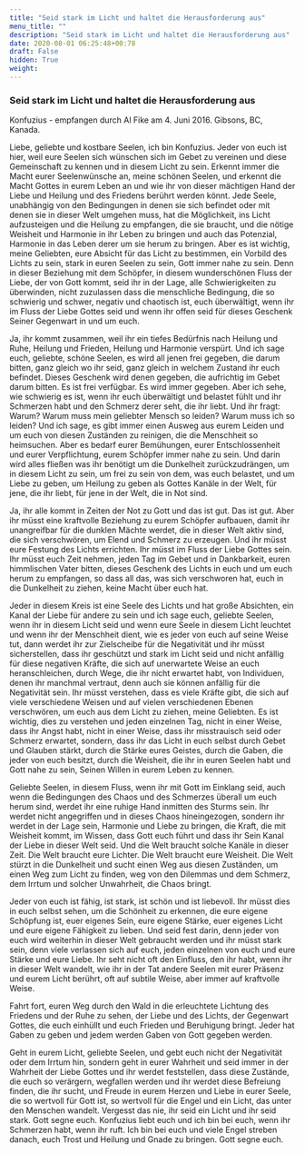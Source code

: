 ```yaml
---
title: "Seid stark im Licht und haltet die Herausforderung aus"
menu_title: ""
description: "Seid stark im Licht und haltet die Herausforderung aus"
date: 2020-08-01 06:25:48+00:78
draft: False
hidden: True
weight:
---
```

### Seid stark im Licht und haltet die Herausforderung aus

Konfuzius - empfangen durch Al Fike am 4. Juni 2016. Gibsons, BC, Kanada.

Liebe, geliebte und kostbare Seelen, ich bin Konfuzius. Jeder von euch ist hier, weil eure Seelen sich wünschen sich im Gebet zu vereinen und diese Gemeinschaft zu kennen und in diesem Licht zu sein. Erkennt immer die Macht eurer Seelenwünsche an, meine schönen Seelen, und erkennt die Macht Gottes in eurem Leben an und wie ihr von dieser mächtigen Hand der Liebe und Heilung und des Friedens berührt werden könnt. Jede Seele, unabhängig von den Bedingungen in denen sie sich befindet oder mit denen sie in dieser Welt umgehen muss, hat die Möglichkeit, ins Licht aufzusteigen und die Heilung zu empfangen, die sie braucht, und die nötige Weisheit und Harmonie in ihr Leben zu bringen und auch das Potenzial, Harmonie in das Leben derer um sie herum zu bringen. Aber es ist wichtig, meine Geliebten, eure Absicht für das Licht zu bestimmen, ein Vorbild des Lichts zu sein, stark in euren Seelen zu sein, Gott immer nahe zu sein. Denn in dieser Beziehung mit dem Schöpfer, in diesem wunderschönen Fluss der Liebe, der von Gott kommt, seid ihr in der Lage, alle Schwierigkeiten zu überwinden, nicht zuzulassen dass die menschliche Bedingung, die so schwierig und schwer, negativ und chaotisch ist, euch überwältigt, wenn ihr im Fluss der Liebe Gottes seid und wenn ihr offen seid für dieses Geschenk Seiner Gegenwart in und um euch.

Ja, ihr kommt zusammen, weil ihr ein tiefes Bedürfnis nach Heilung und Ruhe, Heilung und Frieden, Heilung und Harmonie verspürt. Und ich sage euch, geliebte, schöne Seelen, es wird all jenen frei gegeben, die darum bitten, ganz gleich wo ihr seid, ganz gleich in welchem Zustand ihr euch befindet. Dieses Geschenk wird denen gegeben, die aufrichtig im Gebet darum bitten. Es ist frei verfügbar. Es wird immer gegeben. Aber ich sehe, wie schwierig es ist, wenn ihr euch überwältigt und belastet fühlt und ihr Schmerzen habt und den Schmerz derer seht, die ihr liebt. Und ihr fragt: Warum? Warum muss mein geliebter Mensch so leiden? Warum muss ich so leiden? Und ich sage, es gibt immer einen Ausweg aus eurem Leiden und um euch von diesen Zuständen zu reinigen, die die Menschheit so heimsuchen. Aber es bedarf eurer Bemühungen, eurer Entschlossenheit und eurer Verpflichtung, eurem Schöpfer immer nahe zu sein. Und darin wird alles fließen was ihr benötigt um die Dunkelheit zurückzudrängen, um in diesem Licht zu sein, um frei zu sein von dem, was euch belastet, und um Liebe zu geben, um Heilung zu geben als Gottes Kanäle in der Welt, für jene, die ihr liebt, für jene in der Welt, die in Not sind.

Ja, ihr alle kommt in Zeiten der Not zu Gott und das ist gut. Das ist gut. Aber ihr müsst eine kraftvolle Beziehung zu eurem Schöpfer aufbauen, damit ihr unangreifbar für die dunklen Mächte werdet, die in dieser Welt aktiv sind, die sich verschwören, um Elend und Schmerz zu erzeugen. Und ihr müsst eure Festung des Lichts errichten. Ihr müsst im Fluss der Liebe Gottes sein. Ihr müsst euch Zeit nehmen, jeden Tag im Gebet und in Dankbarkeit, euren himmlischen Vater bitten, dieses Geschenk des Lichts in euch und um euch herum zu empfangen, so dass all das, was sich verschworen hat, euch in die Dunkelheit zu ziehen, keine Macht über euch hat.

Jeder  in diesem Kreis ist eine Seele des Lichts und hat große Absichten, ein Kanal der Liebe für andere zu sein und ich sage euch, geliebte Seelen, wenn ihr in diesem Licht seid und wenn eure Seele in diesem Licht leuchtet und wenn ihr der Menschheit dient, wie es jeder von euch auf seine Weise tut, dann werdet ihr zur Zielscheibe für die Negativität und ihr müsst sicherstellen, dass ihr geschützt und stark im Licht seid und nicht anfällig für diese negativen Kräfte, die sich auf unerwartete Weise an euch heranschleichen, durch Wege, die ihr nicht erwartet habt, von Individuen, denen ihr manchmal vertraut, denn auch sie können anfällig für die Negativität sein. Ihr müsst verstehen, dass es viele Kräfte gibt, die sich auf viele verschiedene Weisen und auf vielen verschiedenen Ebenen verschwören, um euch aus dem Licht zu ziehen, meine Geliebten. Es ist wichtig, dies zu verstehen und jeden einzelnen Tag, nicht in einer Weise, dass ihr Angst habt, nicht in einer Weise, dass ihr misstrauisch seid oder Schmerz erwartet, sondern, dass ihr das Licht in euch selbst durch Gebet und Glauben stärkt, durch die Stärke eures Geistes, durch die Gaben, die jeder von euch besitzt, durch die Weisheit, die ihr in euren Seelen habt und Gott nahe zu sein, Seinen Willen in eurem Leben zu kennen.

Geliebte Seelen, in diesem Fluss, wenn ihr mit Gott im Einklang seid, auch wenn die Bedingungen des Chaos und des Schmerzes überall um euch herum sind, werdet ihr eine ruhige Hand inmitten des Sturms sein. Ihr werdet nicht angegriffen und in dieses Chaos hineingezogen, sondern ihr werdet in der Lage sein, Harmonie und Liebe zu bringen, die Kraft, die mit Weisheit kommt, im Wissen, dass Gott euch führt und dass ihr Sein Kanal der Liebe in dieser Welt seid. Und die Welt braucht solche Kanäle in dieser Zeit. Die Welt braucht eure Lichter. Die Welt braucht eure Weisheit. Die Welt stürzt in die Dunkelheit und sucht einen Weg aus diesen Zuständen, um einen Weg zum Licht zu finden, weg von den Dilemmas und dem Schmerz, dem Irrtum und solcher Unwahrheit, die Chaos bringt.

Jeder von euch ist fähig, ist stark, ist schön und ist liebevoll. Ihr müsst dies in euch selbst sehen, um die Schönheit zu erkennen, die eure eigene Schöpfung ist, euer eigenes Sein, eure eigene Stärke, euer eigenes Licht und eure eigene Fähigkeit zu lieben. Und seid fest darin, denn jeder von euch wird weiterhin in dieser Welt gebraucht werden und ihr müsst stark sein, denn viele verlassen sich auf euch, jeden einzelnen von euch und eure Stärke und eure Liebe. Ihr seht nicht oft den Einfluss, den ihr habt, wenn ihr in dieser Welt wandelt, wie ihr in der Tat andere Seelen mit eurer Präsenz und eurem Licht berührt, oft auf subtile Weise, aber immer auf kraftvolle Weise.

Fahrt fort, euren Weg durch den Wald in die erleuchtete Lichtung des Friedens und der Ruhe zu sehen, der Liebe und des Lichts, der Gegenwart Gottes, die euch einhüllt und euch Frieden und Beruhigung bringt. Jeder hat Gaben zu geben und jedem werden Gaben von Gott gegeben werden.

Geht in eurem Licht, geliebte Seelen, und gebt euch nicht der Negativität oder dem Irrtum hin, sondern geht in eurer Wahrheit und seid immer in der Wahrheit der Liebe Gottes und ihr werdet feststellen, dass diese Zustände, die euch so verärgern, wegfallen werden und ihr werdet diese Befreiung finden, die ihr sucht, und Freude in eurem Herzen und Liebe in eurer Seele, die so wertvoll für Gott ist, so wertvoll für die Engel und ein Licht, das unter den Menschen wandelt. Vergesst das nie, ihr seid ein Licht und ihr seid stark. Gott segne euch. Konfuzius liebt euch und ich bin bei euch, wenn ihr Schmerzen habt, wenn ihr ruft. Ich bin bei euch und viele Engel streben danach, euch Trost und Heilung und Gnade zu bringen. Gott segne euch.
